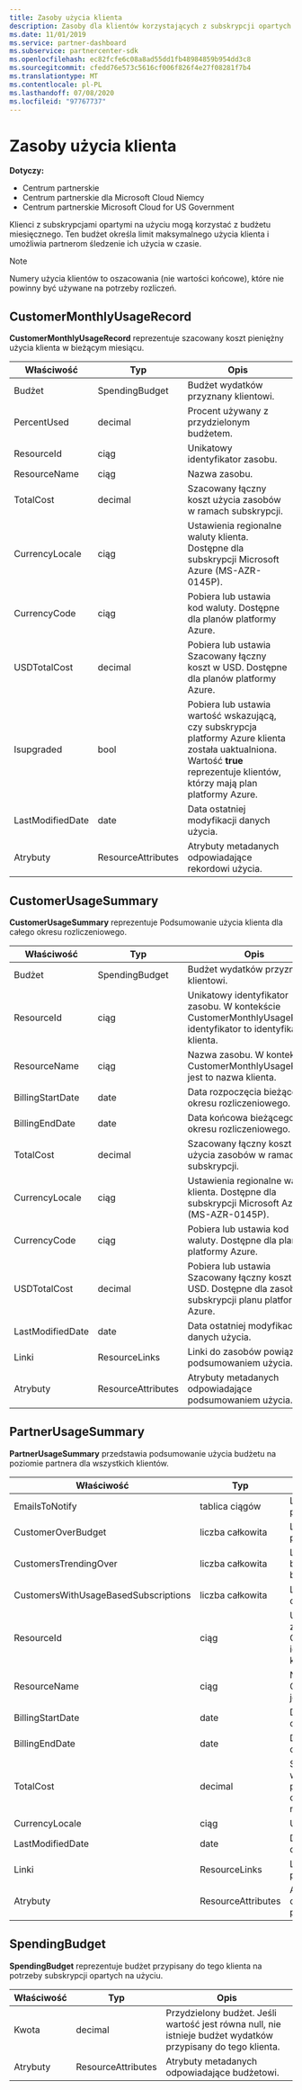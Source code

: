 ```yaml
---
title: Zasoby użycia klienta
description: Zasoby dla klientów korzystających z subskrypcji opartych na użyciu i budżetów miesięcznych użycia (w tym CustomerMonthlyUsageRecord, CustomerUsageSummary, PartnerUsageSummary i SpendingBudget).
ms.date: 11/01/2019
ms.service: partner-dashboard
ms.subservice: partnercenter-sdk
ms.openlocfilehash: ec82fcfe6c08a8ad55dd1fb48984859b954dd3c8
ms.sourcegitcommit: cfedd76e573c5616cf006f826f4e27f08281f7b4
ms.translationtype: MT
ms.contentlocale: pl-PL
ms.lasthandoff: 07/08/2020
ms.locfileid: "97767737"
---
```

# <a name="customer-usage-resources"></a>Zasoby użycia klienta

**Dotyczy:**

- Centrum partnerskie
- Centrum partnerskie dla Microsoft Cloud Niemcy
- Centrum partnerskie Microsoft Cloud for US Government

Klienci z subskrypcjami opartymi na użyciu mogą korzystać z budżetu miesięcznego. Ten budżet określa limit maksymalnego użycia klienta i umożliwia partnerom śledzenie ich użycia w czasie.

> [!NOTE]
> Numery użycia klientów to oszacowania (nie wartości końcowe), które nie powinny być używane na potrzeby rozliczeń.

## <a name="customermonthlyusagerecord"></a>CustomerMonthlyUsageRecord

**CustomerMonthlyUsageRecord** reprezentuje szacowany koszt pieniężny użycia klienta w bieżącym miesiącu.

| Właściwość         | Typ               | Opis                                                              |
|------------------|--------------------|--------------------------------------------------------------------------|
| Budżet           | SpendingBudget     | Budżet wydatków przyznany klientowi.                          |
| PercentUsed      | decimal             | Procent używany z przydzielonym budżetem.                        |
| ResourceId       | ciąg             | Unikatowy identyfikator zasobu.                                   |
| ResourceName     | ciąg             | Nazwa zasobu.                                                |
| TotalCost        | decimal             | Szacowany łączny koszt użycia zasobów w ramach subskrypcji.|
| CurrencyLocale   | ciąg             | Ustawienia regionalne waluty klienta. Dostępne dla subskrypcji Microsoft Azure (MS-AZR-0145P).            |
| CurrencyCode     | ciąg             | Pobiera lub ustawia kod waluty. Dostępne dla planów platformy Azure.           |
| USDTotalCost     | decimal             | Pobiera lub ustawia Szacowany łączny koszt w USD. Dostępne dla planów platformy Azure.                                         |
| Isupgraded       | bool             | Pobiera lub ustawia wartość wskazującą, czy subskrypcja platformy Azure klienta została uaktualniona. Wartość **true** reprezentuje klientów, którzy mają plan platformy Azure.                         |
| LastModifiedDate | date               | Data ostatniej modyfikacji danych użycia.                               |
| Atrybuty       | ResourceAttributes | Atrybuty metadanych odpowiadające rekordowi użycia.               |

## <a name="customerusagesummary"></a>CustomerUsageSummary

**CustomerUsageSummary** reprezentuje Podsumowanie użycia klienta dla całego okresu rozliczeniowego.

| Właściwość         | Typ               | Opis                                                                                                      |
|------------------|--------------------|------------------------------------------------------------------------------------------------------------------|
| Budżet           | SpendingBudget     | Budżet wydatków przyznany klientowi.                                                                  |
| ResourceId       | ciąg             | Unikatowy identyfikator zasobu. W kontekście CustomerMonthlyUsageRecord identyfikator to identyfikator klienta. |
| ResourceName     | ciąg             | Nazwa zasobu. W kontekście CustomerMonthlyUsageRecord jest to nazwa klienta.               |
| BillingStartDate | date               | Data rozpoczęcia bieżącego okresu rozliczeniowego.                                                                    |
| BillingEndDate   | date               | Data końcowa bieżącego okresu rozliczeniowego.                                                                      |
| TotalCost        | decimal             | Szacowany łączny koszt użycia zasobów w ramach subskrypcji.                                         |
| CurrencyLocale   | ciąg             | Ustawienia regionalne waluty klienta. Dostępne dla subskrypcji Microsoft Azure (MS-AZR-0145P).                                         |
| CurrencyCode     | ciąg             | Pobiera lub ustawia kod waluty. Dostępne dla planów platformy Azure.                                         |
| USDTotalCost     | decimal             | Pobiera lub ustawia Szacowany łączny koszt w USD. Dostępne dla zasobów subskrypcji planu platformy Azure.                                         |
| LastModifiedDate | date               | Data ostatniej modyfikacji danych użycia.                                                                       |
| Linki            | ResourceLinks      | Linki do zasobów powiązane z podsumowaniem użycia.                                                           |
| Atrybuty       | ResourceAttributes | Atrybuty metadanych odpowiadające podsumowaniem użycia.                                                      |

## <a name="partnerusagesummary"></a>PartnerUsageSummary

**PartnerUsageSummary** przedstawia podsumowanie użycia budżetu na poziomie partnera dla wszystkich klientów.

| Właściwość         | Typ               | Opis                                                                                                      |
|------------------|--------------------|------------------------------------------------------------------------------------------------------------------|
| EmailsToNotify   | tablica ciągów   | Lista adresów e-mail dla powiadomień.                                                                   |
| CustomerOverBudget | liczba całkowita          | Liczba klientów, którzy przekraczają budżet.                                                                    |
| CustomersTrendingOver | liczba całkowita       | Liczba klientów, którzy są blisko przechodzenia przez budżet.                                                     |
| CustomersWithUsageBasedSubscriptions  | liczba całkowita | Liczba klientów z subskrypcją opartą na użyciu.                                               |
| ResourceId       | ciąg             | Unikatowy identyfikator zasobu. W kontekście CustomerMonthlyUsageRecord identyfikator to identyfikator klienta. |
| ResourceName     | ciąg             | Nazwa zasobu. W kontekście CustomerMonthlyUsageRecord jest to nazwa klienta.               |
| BillingStartDate | date               | Data rozpoczęcia bieżącego okresu rozliczeniowego.                                                                    |
| BillingEndDate   | date               | Data końcowa bieżącego okresu rozliczeniowego.                                                                      |
| TotalCost        | decimal             | Szacowany łączny koszt wszystkich klientów użycia na podstawie bieżącego użycia od początku okresu rozliczeniowego.      |
| CurrencyLocale   | ciąg             | Ustawienia regionalne waluty.                                                                                             |
| LastModifiedDate | date               | Data ostatniej modyfikacji danych użycia.                                                                       |
| Linki            | ResourceLinks      | Linki do zasobów powiązane z podsumowaniem użycia.                                                           |
| Atrybuty       | ResourceAttributes | Atrybuty metadanych odpowiadające podsumowaniem użycia.                                                      |

## <a name="spendingbudget"></a>SpendingBudget

**SpendingBudget** reprezentuje budżet przypisany do tego klienta na potrzeby subskrypcji opartych na użyciu.

| Właściwość   | Typ               | Opis                                                                                         |
|------------|--------------------|-----------------------------------------------------------------------------------------------------|
| Kwota     | decimal             | Przydzielony budżet. Jeśli wartość jest równa null, nie istnieje budżet wydatków przypisany do tego klienta. |
| Atrybuty | ResourceAttributes | Atrybuty metadanych odpowiadające budżetowi.                                                |
